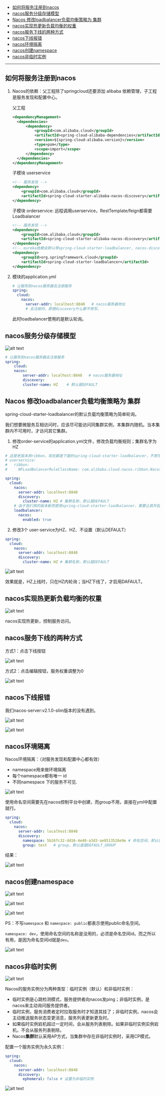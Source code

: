 - [如何将服务注册到nacos](#如何将服务注册到nacos)
- [nacos服务分级存储模型](#nacos服务分级存储模型)
- [Nacos 修改loadbalancer负载均衡策略为 集群](#nacos-修改loadbalancer负载均衡策略为-集群)
- [nacos实现热更新负载均衡的权重](#nacos实现热更新负载均衡的权重)
- [nacos服务下线的两种方式](#nacos服务下线的两种方式)
- [nacos下线报错](#nacos下线报错)
- [nacos环境隔离](#nacos环境隔离)
- [nacos创建namespace](#nacos创建namespace)
- [nacos非临时实例](#nacos非临时实例)

---

## 如何将服务注册到nacos

1. Nacos的依赖：父工程除了springcloud还要添加 alibaba 依赖管理，子工程是服务发现和配置中心。

    父工程
    ```xml
    <dependencyManagement>
      <dependencies>
          <dependency>
              <groupId>com.alibaba.cloud</groupId>
              <artifactId>spring-cloud-alibaba-dependencies</artifactId>
              <version>${spring-cloud-alibaba.version}</version>
              <type>pom</type>
              <scope>import</scope>
          </dependency>
      </dependencies>
    </dependencyManagement>
    ```
    子模块 userservice
    ```xml
    <!-- 服务发现 -->
    <dependency>
        <groupId>com.alibaba.cloud</groupId>
        <artifactId>spring-cloud-starter-alibaba-nacos-discovery</artifactId>
    </dependency>
    ```
    子模块 orderservice: 远程调用userservice，RestTemplate/feign都需要Loadbalancer
    ```xml
    <!-- 服务发现 -->
    <dependency>
        <groupId>com.alibaba.cloud</groupId>
        <artifactId>spring-cloud-starter-alibaba-nacos-discovery</artifactId>
    </dependency>
    <!-- eureka依赖会默认带spring-cloud-starter-loadbalancer, nacos-discovery默认没有这个 -->
    <dependency>
        <groupId>org.springframework.cloud</groupId>
        <artifactId>spring-cloud-starter-loadbalancer</artifactId>
    </dependency>
    ```

2. 模块的application.yml

    ```yml
    # 让服务到nacos服务器去注册服务
    spring:
      cloud:
        nacos:
          server-addr: localhost:8848   # nacos服务器地址
          # 会注册的，即使discovery什么都不用写。
    ```
    此时loadbalancer使用的是默认轮询。

## nacos服务分级存储模型

![alt text](../../images/image-351.png)

```yml
# 让服务到nacos服务器去注册服务
spring:
    cloud:
    nacos:
        server-addr: localhost:8848   # nacos服务器地址
        discovery:
        cluster-name: HZ    # 默认是DEFAULT
```

## Nacos 修改loadbalancer负载均衡策略为 集群

spring-cloud-starter-loadbalancer的默认负载均衡策略为简单轮询。

我们想要微服务互相访问时，应该尽可能访问同集群实例，本集群内随机。当本集群内不可用时，才访问其它集群。

1. 修改order-service的application.yml文件，修改负载均衡规则；集群名字为 HZ
```yaml
# 这是老版本用ribbon，现在都是下面的spring-cloud-starter-loadbalancer，不用写这个了。
# userservice:
#   ribbon:
#     NFLoadBalancerRuleClassName: com.alibaba.cloud.nacos.ribbon.NacosRule # 负载均衡规则 

spring:
  cloud:
    nacos:
      server-addr: localhost:8848
      discovery:
        cluster-name: HZ # 集群名称，默认是DEFAULT
    # 由于我们用的版本新而使用spring-cloud-starter-loadbalancer，需要让其开启使用nacos（默认false）。否则，是不分集群位置的轮询
    loadbalancer:
      nacos:
        enabled: true
```
2. 修改3个 user-service为HZ、HZ、不设置（默认DEFAULT）

```yml
spring:
  cloud:
    nacos:
      server-addr: localhost:8848
      discovery:
        cluster-name: HZ # 集群名称，默认是DEFAULT
```
![alt text](../../images/image-352.png)

效果就是，HZ上线时，只在HZ内轮询；当HZ下线了，才启用DAFAULT。

## nacos实现热更新负载均衡的权重

![alt text](../../images/image-353.png)

nacos实现热更新，控制服务访问。


## nacos服务下线的两种方式

方式1：点击下线按钮

![alt text](../../images/image-310.png)

方式2：点击编辑按钮，服务权重调整为0

![alt text](../../images/image-312.png)

## nacos下线报错

我们nacos-server:v2.1.0-slim版本的没有遇到。

![alt text](../../images/image-310.png)

![alt text](../../images/image-311.png)

## nacos环境隔离

Nacos环境隔离：（对服务发现和配置中心都有效）
- namespace用来做环境隔离
- 每个namespace都有唯一 id
- 不同namespace 下的服务不可见.

![alt text](../../images/image-354.png)

使用命名空间需要先在nacos控制平台中创建，而group不用，直接在yml中配置就行。
```yml
spring:
  cloud:
    nacos:
      server-addr: localhost:8848
      discovery:
        namespace: 5b26fc32-dd16-4e40-a3d3-ae8513526e9e # 命名空间。默认值是不写，表示使用public。填public，也表示使用public。除此外，都填填ID。
        group: test   # group，默认值是DEFAULT_GROUP
```

结果：

![alt text](../../images/image-366.png)

## nacos创建namespace

![alt text](../../images/image-356.png)

![alt text](../../images/image-357.png)

![alt text](../../images/image-358.png)

PS：不写`namespace` 和 `namespace: public`都表示使用public命名空间。

`namespace: dev`，使用命名空间的名称是没用的，必须是命名空间id。而之所以有用，是因为命名空间id就是`dev`。

![alt text](../../images/image-365.png)

## nacos非临时实例

![alt text](../../images/image-360.png)

Nacos的服务实例分为两种类型：临时实例（默认）和非临时实例：
- 临时实例是心跳检测模式，服务提供者向nacos发ping；非临时实例，是nacos来主动询问服务提供者。
- 临时实例，服务消费者定时拉取服务时才知道其挂了；非临时实例，nacos会主动推送服务状态变更消息，服务列表更新更及时。
- 如果临时实例宕机超过一定时间，会从服务列表剔除。如果非临时实例实例宕机，不会从服务列表剔除。
- Nacos**集群**默认采用AP方式，当集群中存在非临时实例时，采用CP模式。

配置一个服务实例为永久实例：

```yaml
spring:
  cloud:
    nacos:
      server-addr: localhost:8848
      discovery:
        ephemeral: false # 设置为非临时实例
```

![alt text](../../images/image-359.png)
